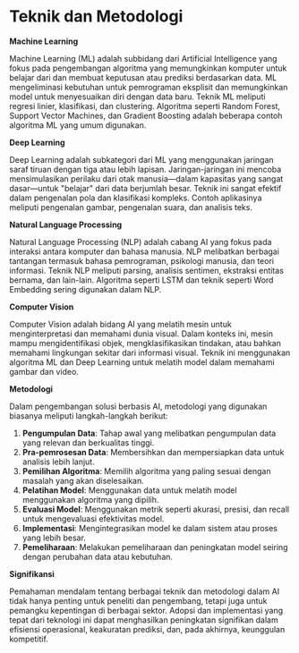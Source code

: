 # Teknik dan Metodologi

**Machine Learning**

Machine Learning (ML) adalah subbidang dari Artificial Intelligence yang fokus pada pengembangan algoritma yang memungkinkan komputer untuk belajar dari dan membuat keputusan atau prediksi berdasarkan data. ML mengeliminasi kebutuhan untuk pemrograman eksplisit dan memungkinkan model untuk menyesuaikan diri dengan data baru. Teknik ML meliputi regresi linier, klasifikasi, dan clustering. Algoritma seperti Random Forest, Support Vector Machines, dan Gradient Boosting adalah beberapa contoh algoritma ML yang umum digunakan.

**Deep Learning**

Deep Learning adalah subkategori dari ML yang menggunakan jaringan saraf tiruan dengan tiga atau lebih lapisan. Jaringan-jaringan ini mencoba mensimulasikan perilaku dari otak manusia—dalam kapasitas yang sangat dasar—untuk "belajar" dari data berjumlah besar. Teknik ini sangat efektif dalam pengenalan pola dan klasifikasi kompleks. Contoh aplikasinya meliputi pengenalan gambar, pengenalan suara, dan analisis teks.

**Natural Language Processing**

Natural Language Processing (NLP) adalah cabang AI yang fokus pada interaksi antara komputer dan bahasa manusia. NLP melibatkan berbagai tantangan termasuk bahasa pemrograman, psikologi manusia, dan teori informasi. Teknik NLP meliputi parsing, analisis sentimen, ekstraksi entitas bernama, dan lain-lain. Algoritma seperti LSTM dan teknik seperti Word Embedding sering digunakan dalam NLP.

**Computer Vision**

Computer Vision adalah bidang AI yang melatih mesin untuk menginterpretasi dan memahami dunia visual. Dalam konteks ini, mesin mampu mengidentifikasi objek, mengklasifikasikan tindakan, atau bahkan memahami lingkungan sekitar dari informasi visual. Teknik ini menggunakan algoritma ML dan Deep Learning untuk melatih model dalam memahami gambar dan video.

**Metodologi**

Dalam pengembangan solusi berbasis AI, metodologi yang digunakan biasanya meliputi langkah-langkah berikut:

1. **Pengumpulan Data**: Tahap awal yang melibatkan pengumpulan data yang relevan dan berkualitas tinggi.
2. **Pra-pemrosesan Data**: Membersihkan dan mempersiapkan data untuk analisis lebih lanjut.
3. **Pemilihan Algoritma**: Memilih algoritma yang paling sesuai dengan masalah yang akan diselesaikan.
4. **Pelatihan Model**: Menggunakan data untuk melatih model menggunakan algoritma yang dipilih.
5. **Evaluasi Model**: Menggunakan metrik seperti akurasi, presisi, dan recall untuk mengevaluasi efektivitas model.
6. **Implementasi**: Mengintegrasikan model ke dalam sistem atau proses yang lebih besar.
7. **Pemeliharaan**: Melakukan pemeliharaan dan peningkatan model seiring dengan perubahan data atau kebutuhan.

**Signifikansi**

Pemahaman mendalam tentang berbagai teknik dan metodologi dalam AI tidak hanya penting untuk peneliti dan pengembang, tetapi juga untuk pemangku kepentingan di berbagai sektor. Adopsi dan implementasi yang tepat dari teknologi ini dapat menghasilkan peningkatan signifikan dalam efisiensi operasional, keakuratan prediksi, dan, pada akhirnya, keunggulan kompetitif.
